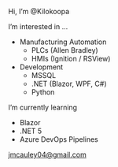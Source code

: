 Hi, I’m @Kilokoopa

I’m interested in ...
- Manufacturing Automation
  - PLCs (Allen Bradley)
  - HMIs (Ignition / RSView)
- Development
  - MSSQL
  - .NET (Blazor, WPF, C#)
  - Python

I’m currently learning
- Blazor
- .NET 5
- Azure DevOps Pipelines



jmcauley04@gmail.com

<!---
jmcauley04/jmcauley04 is a ✨ special ✨ repository because its `README.md` (this file) appears on your GitHub profile.
You can click the Preview link to take a look at your changes.
--->
